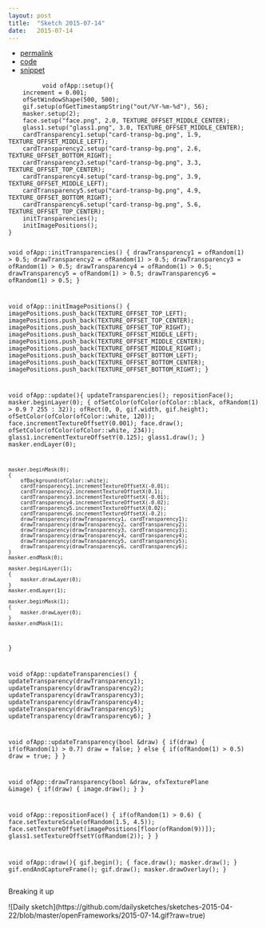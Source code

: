 ```yaml
---
layout: post
title:  "Sketch 2015-07-14"
date:   2015-07-14
---
```

<div class="code">
    <ul>
		<li><a href="{% post_url 2015-07-14-sketch %}">permalink</a></li>
		<li><a href="https://github.com/dailysketches/dailySketches/tree/master/sketches/2015-07-14">code</a></li>
		<li><a href="#" class="snippet-button">snippet</a></li>
	</ul>
    <pre class="snippet">
        <code class="cpp">void ofApp::setup(){
    increment = 0.001;
    ofSetWindowShape(500, 500);
    gif.setup(ofGetTimestampString("out/%Y-%m-%d"), 56);
    masker.setup(2);
    face.setup("face.png", 2.0, TEXTURE_OFFSET_MIDDLE_CENTER);
    glass1.setup("glass1.png", 3.0, TEXTURE_OFFSET_MIDDLE_CENTER);
    cardTransparency1.setup("card-transp-bg.png", 1.9, TEXTURE_OFFSET_MIDDLE_LEFT);
    cardTransparency2.setup("card-transp-bg.png", 2.6, TEXTURE_OFFSET_BOTTOM_RIGHT);
    cardTransparency3.setup("card-transp-bg.png", 3.3, TEXTURE_OFFSET_TOP_CENTER);
    cardTransparency4.setup("card-transp-bg.png", 3.9, TEXTURE_OFFSET_MIDDLE_LEFT);
    cardTransparency5.setup("card-transp-bg.png", 4.9, TEXTURE_OFFSET_BOTTOM_RIGHT);
    cardTransparency6.setup("card-transp-bg.png", 5.6, TEXTURE_OFFSET_TOP_CENTER);
    initTransparencies();
    initImagePositions();
}

void ofApp::initTransparencies() {
    drawTransparency1 = ofRandom(1) &gt; 0.5;
    drawTransparency2 = ofRandom(1) &gt; 0.5;
    drawTransparency3 = ofRandom(1) &gt; 0.5;
    drawTransparency4 = ofRandom(1) &gt; 0.5;
    drawTransparency5 = ofRandom(1) &gt; 0.5;
    drawTransparency6 = ofRandom(1) &gt; 0.5;
}

void ofApp::initImagePositions() {
    imagePositions.push_back(TEXTURE_OFFSET_TOP_LEFT);
    imagePositions.push_back(TEXTURE_OFFSET_TOP_CENTER);
    imagePositions.push_back(TEXTURE_OFFSET_TOP_RIGHT);
    imagePositions.push_back(TEXTURE_OFFSET_MIDDLE_LEFT);
    imagePositions.push_back(TEXTURE_OFFSET_MIDDLE_CENTER);
    imagePositions.push_back(TEXTURE_OFFSET_MIDDLE_RIGHT);
    imagePositions.push_back(TEXTURE_OFFSET_BOTTOM_LEFT);
    imagePositions.push_back(TEXTURE_OFFSET_BOTTOM_CENTER);
    imagePositions.push_back(TEXTURE_OFFSET_BOTTOM_RIGHT);
}

void ofApp::update(){
    updateTransparencies();
    repositionFace();
    masker.beginLayer(0);
    {
        ofSetColor(ofColor(ofColor::black, ofRandom(1) &gt; 0.9 ? 255 : 32));
        ofRect(0, 0, gif.width, gif.height);
        ofSetColor(ofColor(ofColor::white, 120));
        face.incrementTextureOffsetY(0.001);
        face.draw();
        ofSetColor(ofColor(ofColor::white, 234));
        glass1.incrementTextureOffsetY(0.125);
        glass1.draw();
    }
    masker.endLayer(0);
    
    masker.beginMask(0);
    {
        ofBackground(ofColor::white);
        cardTransparency1.incrementTextureOffsetX(-0.01);
        cardTransparency2.incrementTextureOffsetX(0.1);
        cardTransparency3.incrementTextureOffsetX(-0.01);
        cardTransparency4.incrementTextureOffsetX(-0.02);
        cardTransparency5.incrementTextureOffsetX(0.02);
        cardTransparency6.incrementTextureOffsetX(-0.2);
        drawTransparency(drawTransparency1, cardTransparency1);
        drawTransparency(drawTransparency2, cardTransparency2);
        drawTransparency(drawTransparency3, cardTransparency3);
        drawTransparency(drawTransparency4, cardTransparency4);
        drawTransparency(drawTransparency5, cardTransparency5);
        drawTransparency(drawTransparency6, cardTransparency6);
    }
    masker.endMask(0);

    masker.beginLayer(1);
    {
        masker.drawLayer(0);
    }
    masker.endLayer(1);
    
    masker.beginMask(1);
    {
        masker.drawLayer(0);
    }
    masker.endMask(1);
}

void ofApp::updateTransparencies() {
    updateTransparency(drawTransparency1);
    updateTransparency(drawTransparency2);
    updateTransparency(drawTransparency3);
    updateTransparency(drawTransparency4);
    updateTransparency(drawTransparency5);
    updateTransparency(drawTransparency6);
}

void ofApp::updateTransparency(bool &amp;draw) {
    if(draw) {
        if(ofRandom(1) &gt; 0.7) draw = false;
    } else {
        if(ofRandom(1) &gt; 0.5) draw = true;
    }
}

void ofApp::drawTransparency(bool &amp;draw, ofxTexturePlane &amp;image) {
    if(draw) {
        image.draw();
    }
}

void ofApp::repositionFace() {
    if(ofRandom(1) &gt; 0.6) {
        face.setTextureScale(ofRandom(1.5, 4.5));
        face.setTextureOffset(imagePositions[floor(ofRandom(9))]);
        glass1.setTextureOffsetY(ofRandom(2));
    }
}

void ofApp::draw(){
    gif.begin();
    {
        face.draw();
        masker.draw();
    }
    gif.endAndCaptureFrame();
    gif.draw();
    masker.drawOverlay();
}</code>
    </pre>
</div>
<p class="description">Breaking it up</p>
![Daily sketch](https://github.com/dailysketches/sketches-2015-04-22/blob/master/openFrameworks/2015-07-14.gif?raw=true)
